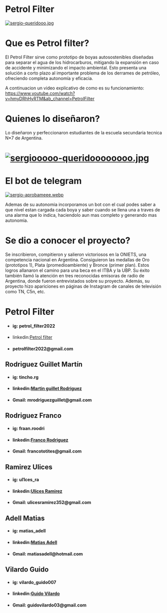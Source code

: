 #  Petrol Filter

 [![sergio-queridooo.jpg](https://i.postimg.cc/gkKxMjy6/sergio-queridooo.jpg)](https://postimg.cc/3ddrNKcK)

# Que es Petrol filter?
El Petrol Filter sirve como prototipo de boyas autosostenibles diseñadas para separar el agua de los hidrocarburos, mitigando la expansión en caso de accidente y minimizando el impacto ambiental. Esto presenta una solución a corto plazo al importante problema de los derrames de petróleo, ofreciendo completa autonomía y eficacia.

A continuacion un video explicativo de como es su funcionamiento:
https://www.youtube.com/watch?v=hmyDRhHyRTM&ab_channel=PetrolFilter

<!--    AAAA -->
# Quienes lo diseñaron?

Lo diseñaron y perfeccionaron estudiantes de la escuela secundaria tecnica N*7 de Argentina.

# [![sergiooooo-queridoooooooo.jpg](https://i.postimg.cc/7YBzNXy2/sergiooooo-queridoooooooo.jpg)](https://postimg.cc/jL7CxH2x)

# El bot de telegram

[![sergio-aprobameee.webp](https://i.postimg.cc/sxZFqYTB/sergio-aprobameee.webp)](https://postimg.cc/5Q1kFCd1)

Ademas de su autonomia incorporamos un bot con el cual podes saber a que nivel estan cargada cada boya y saber cuando se llena una a traves de una alarma que lo indica, haciendolo aun mas completo y generando mas autonomia.

# Se dio a conocer el proyecto?
Se inscribieron, compitieron y salieron victoriosos en la ONIETS, una competencia nacional en Argentina. Consiguieron las medallas de Oro (prototipos 1), Plata (promedioambiente) y Bronce (primer plan). Estos logros allanaron el camino para una beca en el ITBA y la UBP. Su éxito también llamó la atención en tres reconocidas emisoras de radio de Argentina, donde fueron entrevistados sobre su proyecto. Además, su proyecto hizo apariciones en páginas de Instagram de canales de televisión como TN, C5n, etc.






# Petrol Filter
  * <h4>ig: petrol_filter2022</h4>
  * <h4></h4>linkedin:<a href="https://www.linkedin.com/company/petrol-filter/about/">Petrol filter</a></h4>
  * <h4>petrolfilter2022@gmail.com</li<h4>
 <h2>Rodriguez Guillet Martín</h2>
 
  * <h4>ig: tincho.rg</h4>
  * <h4>linkedin:<a href="https://www.linkedin.com/in/mart%C3%ADn-andr%C3%A9s-rodriguez-guillet-150857239/">Martin guillet Rodriguez</a></li></h4>
  * <h4>Gmail: mrodriguezguillet@gmail.com</h4>
 <h2>Rodriguez Franco</h2>
 
  * <h4>ig: fraan.roodri</h4>
  * <h4>linkedin:<a href="https://www.linkedin.com/in/franco-jose-rodriguez-58719a23a/">Franco Rodriguez</a></h4>
  * <h4> <h4>Gmail: francototites@gmail.com</h4></h4>
 <h2>Ramirez Ulices</h2>
 
  * <h4>ig: ul1ces_ra</h4>
  * <h4>linkedin:<a href="https://www.linkedin.com/in/ulices-ramirez-218a37215/">Ulices Ramirez</a></h4>
  * <h4><h4>Gmail: ulicesramirez352@gmail.com</h4></h4>
 <h2> Adell Matias </h2>
 
  * <h4>ig: matias_adell</h4>
  * <h4>linkedin:<a href="https://www.linkedin.com/in/matias-adell-8ba809142/">Matias Adell</a></li></h4>
  * <h4><h4>Gmail: matiasadell@hotmail.com</h4></h4>
 <h2>Vilardo Guido</h2>
 
  * <h4>ig: vilardo_guido007</h4>
  * <h4>linkedin:<a href="https://www.linkedin.com/in/guido-vilardo-a231a223a/">Guido Vilardo</a></h4>
  * <h4><h4>Gmail: guidovilardo03@gmail.com</h4></h4>
